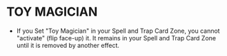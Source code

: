 
# TOY MAGICIAN

*   If you Set "Toy Magician" in your Spell and Trap Card Zone, you cannot "activate" (flip face-up) it. It remains in your Spell and Trap Card Zone until it is removed by another effect.

  